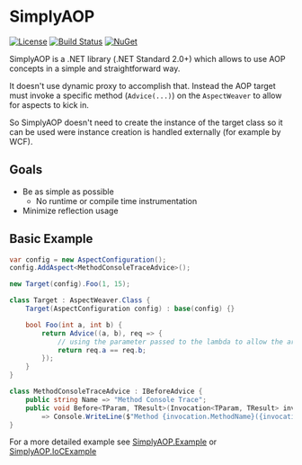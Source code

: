 # SimplyAOP

[![License](https://img.shields.io/github/license/highstreeto/SimplyAOP.svg)](https://github.com/highstreeto/SimplyAOP/blob/master/LICENSE)
[![Build Status](https://travis-ci.com/highstreeto/SimplyAOP.svg?branch=master)](https://travis-ci.com/highstreeto/SimplyAOP)
[![NuGet](https://img.shields.io/nuget/v/SimplyAOP.svg)](https://www.nuget.org/packages/SimplyAOP/)

SimplyAOP is a .NET library (.NET Standard 2.0+) which allows to use AOP concepts in a simple and straightforward way.

It doesn't use dynamic proxy to accomplish that. Instead the AOP target must invoke a specific method (`Advice(...)`) on the `AspectWeaver` to allow for aspects to kick in.

So SimplyAOP doesn't need to create the instance of the target class so it can be used were instance creation is handled externally (for example by WCF).

## Goals

- Be as simple as possible
  - No runtime or compile time instrumentation
- Minimize reflection usage

## Basic Example

```csharp
var config = new AspectConfiguration();
config.AddAspect<MethodConsoleTraceAdvice>();

new Target(config).Foo(1, 15);

class Target : AspectWeaver.Class {
    Target(AspectConfiguration config) : base(config) {}

    bool Foo(int a, int b) {
        return Advice((a, b), req => {
            // using the parameter passed to the lambda to allow the arguments be changed by the Advice
            return req.a == req.b;
        });
    }
}

class MethodConsoleTraceAdvice : IBeforeAdvice {
    public string Name => "Method Console Trace";
    public void Before<TParam, TResult>(Invocation<TParam, TResult> invocation)
        => Console.WriteLine($"Method {invocation.MethodName}({invocation.Parameter}) begin");
}
```

For a more detailed example see [SimplyAOP.Example](https://github.com/highstreeto/SimplyAOP/tree/master/SimplyAOP.Example) or [SimplyAOP.IoCExample](https://github.com/highstreeto/SimplyAOP/tree/master/SimplyAOP.IoCExample)
